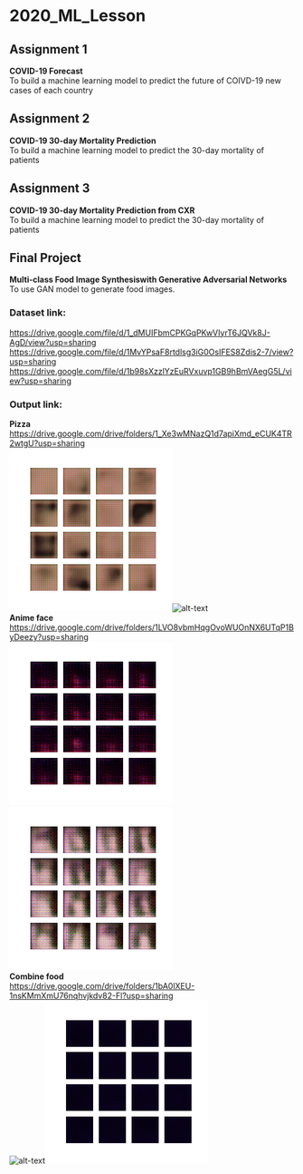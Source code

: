 # 2020_ML_Lesson

## Assignment 1
**COVID-19 Forecast</br>**
To build a machine learning model to predict the future of COIVD-19 new cases of each country

## Assignment 2
**COVID-19 30-day Mortality Prediction</br>**
To build a machine learning model to predict the 30-day mortality of patients

## Assignment 3
**COVID-19 30-day Mortality Prediction from CXR</br>**
To build a machine learning model to predict the 30-day mortality of patients

## Final Project
**Multi-class Food Image Synthesiswith Generative Adversarial Networks</br>**
To use GAN model to generate food images.</br>

### Dataset link:</br>
https://drive.google.com/file/d/1_dMUIFbmCPKGqPKwVIyrT6JQVk8J-AgD/view?usp=sharing</br>
https://drive.google.com/file/d/1MvYPsaF8rtdlsg3iG0OsIFES8Zdis2-7/view?usp=sharing</br>
https://drive.google.com/file/d/1b98sXzzlYzEuRVxuvp1GB9hBmVAegG5L/view?usp=sharing</br>
### Output link:</br>
**Pizza**</br>
https://drive.google.com/drive/folders/1_Xe3wMNazQ1d7apiXmd_eCUK4TR2wtgU?usp=sharing</br>
![alt-text](https://github.com/archutim/2020_ML_lesson/blob/main/Final_Project/Pizza9000_Gif.gif)![alt-text](https://github.com/archutim/2020_ML_lesson/blob/main/Final_Project/Pizza9000_Gif_4.gif)</br>
**Anime face**</br>
https://drive.google.com/drive/folders/1LVO8vbmHqgOvoWUOnNX6UTqP1ByDeezy?usp=sharing</br>
![alt-text](https://github.com/archutim/2020_ML_lesson/blob/main/Final_Project/AnimeFace_Gif.gif)![alt-text](https://github.com/archutim/2020_ML_lesson/blob/main/Final_Project/AnimeFace_Gif_2.gif)</br>
**Combine food**</br>
https://drive.google.com/drive/folders/1bA0lXEU-1nsKMmXmU76nqhvjkdv82-Fl?usp=sharing</br>
![alt-text](https://github.com/archutim/2020_ML_lesson/blob/main/Final_Project/Combine_Gif_1.gif)![alt-text](https://github.com/archutim/2020_ML_lesson/blob/main/Final_Project/Combine_Gif_2.gif)</br>
